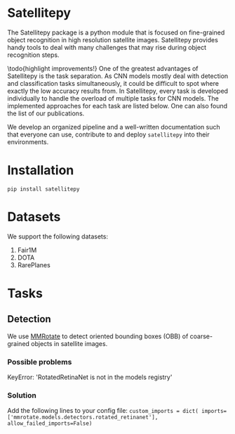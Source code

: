 # Satellitepy
The Satellitepy package is a python module that is focused on fine-grained object recognition in high resolution satellite images. Satellitepy provides handy tools to deal with many challenges that may rise during object recognition steps. 

\todo{highlight improvements!}
One of the greatest advantages of Satellitepy is the task separation. As CNN models mostly deal with detection and classification tasks simultaneously, it could be difficult to spot where exactly the low accuracy results from. In Satellitepy, every task is developed individually to handle the overload of multiple tasks for CNN models. The implemented approaches for each task are listed below. One can also found the list of our publications.

We develop an organized pipeline and a well-written documentation such that everyone can use, contribute to and deploy `satellitepy` into their environments.

# Installation

`pip install satellitepy`

# Datasets
We support the following datasets:
1. Fair1M
2. DOTA
3. RarePlanes

# Tasks
## Detection
We use [MMRotate](https://github.com/open-mmlab/mmrotate) to detect oriented bounding boxes (OBB) of coarse-grained objects in satellite images. 

### Possible problems
KeyError: 'RotatedRetinaNet is not in the models registry'
### Solution
Add the following lines to your config file:
`custom_imports = dict(
    imports=['mmrotate.models.detectors.rotated_retinanet'],
    allow_failed_imports=False)`

